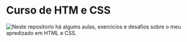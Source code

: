 # Curso de HTM e CSS
![Neste repositorio há algums aulas, exercicios e desafios sobre o meu apredizado em HTML e CSS.](https://user-images.githubusercontent.com/73034540/122655126-8d07e780-d126-11eb-8e44-80802dd1961e.png)





